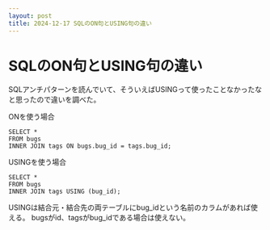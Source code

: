 ```yaml
---
layout: post
title: 2024-12-17 SQLのON句とUSING句の違い
---
```


# SQLのON句とUSING句の違い

SQLアンチパターンを読んでいて、そういえばUSINGって使ったことなかったなと思ったので違いを調べた。

ONを使う場合
```
SELECT *
FROM bugs
INNER JOIN tags ON bugs.bug_id = tags.bug_id;
```

USINGを使う場合
```
SELECT *
FROM bugs
INNER JOIN tags USING (bug_id);
```

USINGは結合元・結合先の両テーブルにbug_idという名前のカラムがあれば使える。
bugsがid、tagsがbug_idである場合は使えない。
